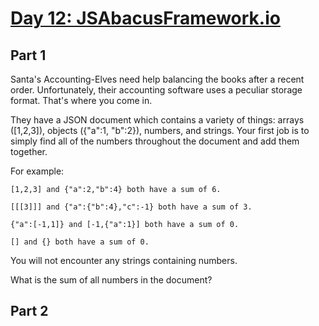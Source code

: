 # [Day 12: JSAbacusFramework.io](https://adventofcode.com/2015/day/12)

## Part 1

Santa's Accounting-Elves need help balancing the books after a recent order. Unfortunately, their accounting software uses a peculiar storage format. That's where you come in.

They have a JSON document which contains a variety of things: arrays ([1,2,3]), objects ({"a":1, "b":2}), numbers, and strings. Your first job is to simply find all of the numbers throughout the document and add them together.

For example:

```
[1,2,3] and {"a":2,"b":4} both have a sum of 6.

[[[3]]] and {"a":{"b":4},"c":-1} both have a sum of 3.

{"a":[-1,1]} and [-1,{"a":1}] both have a sum of 0.

[] and {} both have a sum of 0.
```

You will not encounter any strings containing numbers.

What is the sum of all numbers in the document?

## Part 2